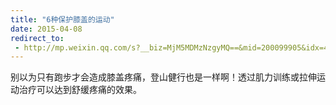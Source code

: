 ```yaml
---
title: "6种保护膝盖的运动"
date: 2015-04-08
redirect_to:
 - http://mp.weixin.qq.com/s?__biz=MjM5MDMzNzgyMQ==&mid=200099905&idx=4&sn=c6fd2910a34ee7ad96999f5da50fe43d&scene=1&key=b2574200810f04e8c90de52cc8814e349330fb8c9100c4f15832adb78ec5b076454c680c69f32da97f952d3d253f1027&ascene=0&uin=NTI1OTI4MDU1&devicetype=iMac+MacBookPro5%2C5+OSX+OSX+10.10.2+build(14C1514)&version=11020012&pass_ticket=17gckPxhQpsXqI01BOL4B6RQZU4AQ9iqBLOWluM1ttFpYwSQds0k%2FxMjVrg2iuJ%2B
---
```


别以为只有跑步才会造成膝盖疼痛，登山健行也是一样啊！透过肌力训练或拉伸运动治疗可以达到舒缓疼痛的效果。
